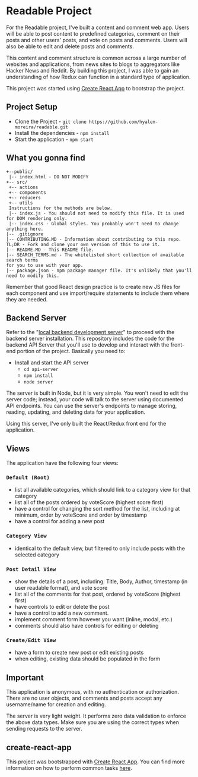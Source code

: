 # Readable Project

For the Readable project, I've built a content and comment web app. Users will be able to post content to predefined categories, comment on their posts and other users' posts, and vote on posts and comments. Users will also be able to edit and delete posts and comments.

This content and comment structure is common across a large number of websites and applications, from news sites to blogs to aggregators like Hacker News and Reddit. By building this project, I was able to gain an understanding of how Redux can function in a standard type of application.

This project was started using [Create React App](https://github.com/facebookincubator/create-react-app) to bootstrap the project.

## Project Setup

* Clone the Project - `git clone https://github.com/hyalen-moreira/readable.git`
* Install the dependencies - `npm install`
* Start the application - `npm start`

## What you gonna find
```
+--public/    
 |-- index.html - DO NOT MODIFY
+-- src/
 +-- actions
 +-- components
 +-- reducers
 +-- utils
 Instructions for the methods are below.
 |-- index.js - You should not need to modify this file. It is used for DOM rendering only.
 |-- index.css - Global styles. You probably won't need to change anything here.
|-- .gitignore
|-- CONTRIBUTING.MD - Information about contributing to this repo.
TL;DR - Fork and clone your own version of this to use it.
|-- README.MD - This README file.
|-- SEARCH_TERMS.md - The whitelisted short collection of available search terms
for you to use with your app.
|-- package.json - npm package manager file. It's unlikely that you'll need to modify this.
```

Remember that good React design practice is to create new JS files for each component and use import/require statements to include them where they are needed.

## Backend Server

Refer to the "[local backend development server](https://github.com/udacity/reactnd-project-readable-starter)" to proceed with the backend server installation. This repository includes the code for the backend API Server that you'll use to develop and interact with the front-end portion of the project. Basically you need to:

* Install and start the API server
    - `cd api-server`
    - `npm install`
    - `node server`

The server is built in Node, but it is very simple. You won't need to edit the server code; instead, your code will talk to the server using documented API endpoints. You can use the server's endpoints to manage storing, reading, updating, and deleting data for your application.

Using this server, I've only built the React/Redux front end for the application.

## Views
The application have the following four views:

### `Default (Root)`
* list all available categories, which should link to a category view for that category
* list all of the posts ordered by voteScore (highest score first)
* have a control for changing the sort method for the list, including at minimum, order by voteScore and order by timestamp
* have a control for adding a new post

### `Category View`
* identical to the default view, but filtered to only include posts with the selected category

### `Post Detail View`
* show the details of a post, including: Title, Body, Author, timestamp (in user readable format), and vote score
* list all of the comments for that post, ordered by voteScore (highest first)
* have controls to edit or delete the post
* have a control to add a new comment.
* implement comment form however you want (inline, modal, etc.)
* comments should also have controls for editing or deleting

### `Create/Edit View`
* have a form to create new post or edit existing posts
* when editing, existing data should be populated in the form

## Important
This application is anonymous, with no authentication or authorization. There are no user objects, and comments and posts accept any username/name for creation and editing.

The server is very light weight. It performs zero data validation to enforce the above data types. Make sure you are using the correct types when sending requests to the server.

## create-react-app

This project was bootstrapped with [Create React App](https://github.com/facebookincubator/create-react-app). You can find more information on how to perform common tasks [here](https://github.com/facebookincubator/create-react-app/blob/master/packages/react-scripts/template/README.md).
